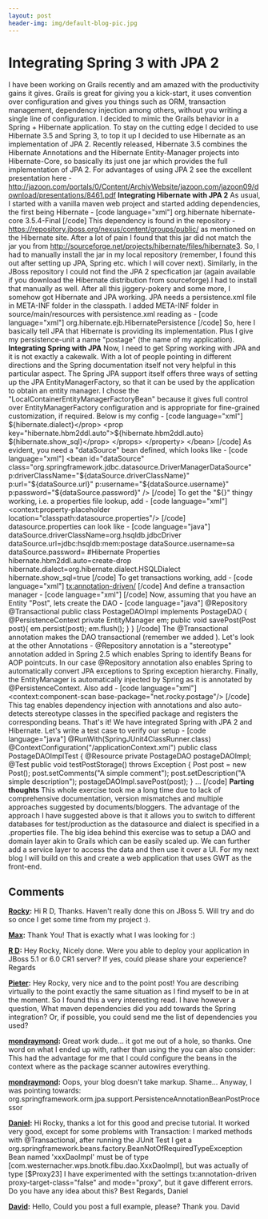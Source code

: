 ```yaml
---
layout: post
header-img: img/default-blog-pic.jpg
---
```


# Integrating Spring 3 with JPA 2

I have been working on Grails recently and am amazed with the productivity gains it gives. Grails is great for giving you a kick-start, it uses convention over configuration and gives you things such as ORM, transaction management, dependency injection among others, without you writing a single line of configuration. I decided to mimic the Grails behavior in a Spring + Hibernate application. To stay on the cutting edge I decided to use Hibernate 3.5 and Spring 3, to top it up I decided to use Hibernate as an implementation of JPA 2. Recently released, Hibernate 3.5 combines the Hibernate Annotations and the Hibernate Entity-Manager projects into Hibernate-Core, so basically its just one jar which provides the full implementation of JPA 2. For advantages of using JPA 2 see the excellent presentation here - <http://jazoon.com/portals/0/Content/ArchivWebsite/jazoon.com/jazoon09/download/presentations/8461.pdf> **Integrating Hibernate with JPA 2** As usual, I started with a vanilla maven web project and started adding dependencies, the first being Hibernate - [code language="xml"] <dependency> <groupId>org.hibernate</groupId> <artifactId>hibernate-core</artifactId> <version>3.5.4-Final</version> </dependency> [/code] This dependency is found in the repository - <https://repository.jboss.org/nexus/content/groups/public/> as mentioned on the Hibernate site. After a lot of pain I found that this jar did not match the jar you from <http://sourceforge.net/projects/hibernate/files/hibernate3>. So, I had to manually install the jar in my local repository (remember, I found this out after setting up JPA, Spring etc. which I will cover next). Similarly, in the JBoss repository I could not find the JPA 2 specfication jar (again available if you download the Hibernate distribution from sourceforge).I had to install that manually as well. After all this jiggery-pokery and some more, I somehow got Hibernate and JPA working. JPA needs a persistence.xml file in META-INF folder in the classpath. I added META-INF folder in source/main/resources with persistence.xml reading as - [code language="xml"] <persistence xmlns="http://java.sun.com/xml/ns/persistence" xmlns:xsi="http://www.w3.org/2001/XMLSchema-instance" xsi:schemaLocation="http://java.sun.com/xml/ns/persistence http://java.sun.com/xml/ns/persistence/persistence_2_0.xsd" version="2.0"> <persistence-unit name="postage" transaction-type="RESOURCE_LOCAL"> <provider>org.hibernate.ejb.HibernatePersistence</provider> </persistence-unit> </persistence> [/code] So, here I basically tell JPA that Hibernate is providing its implementation. Plus I give my persistence-unit a name "postage" (the name of my application). **Integrating Spring with JPA** Now, I need to get Spring working with JPA and it is not exactly a cakewalk. With a lot of people pointing in different directions and the Spring documentation itself not very helpful in this particular aspect. The Spring JPA support itself offers three ways of setting up the JPA EntityManagerFactory, so that it can be used by the application to obtain an entity manager. I chose the "LocalContainerEntityManagerFactoryBean" because it gives full control over EntityManagerFactory configuration and is appropriate for fine-grained customization, if required. Below is my config - [code language="xml"] <bean id="entityManagerFactory" class="org.springframework.orm.jpa.LocalContainerEntityManagerFactoryBean" p:dataSource-ref="dataSource"> <property name="jpaProperties"> <props> <prop key="hibernate.dialect">${hibernate.dialect}</prop> <prop key="hibernate.hbm2ddl.auto">${hibernate.hbm2ddl.auto}</prop> <prop key="hibernate.show_sql">${hibernate.show_sql}</prop> </props> </property> </bean> [/code] As evident, you need a "dataSource" bean defined, which looks like - [code language="xml"] <bean id="dataSource" class="org.springframework.jdbc.datasource.DriverManagerDataSource" p:driverClassName="${dataSource.driverClassName}" p:url="${dataSource.url}" p:username="${dataSource.username}" p:password="${dataSource.password}" /> [/code] To get the "${}" thingy working, i.e. a properties file lookup, add - [code language="xml"] <context:property-placeholder location="classpath:datasource.properties"/> [/code] datasource.properties can look like - [code language="java"] dataSource.driverClassName=org.hsqldb.jdbcDriver dataSource.url=jdbc:hsqldb:mem:postage dataSource.username=sa dataSource.password= #Hibernate Properties hibernate.hbm2ddl.auto=create-drop hibernate.dialect=org.hibernate.dialect.HSQLDialect hibernate.show_sql=true [/code] To get transactions working, add - [code language="xml"] <tx:annotation-driven/> [/code] And define a transaction manager - [code language="xml"] <bean id="transactionManager" class="org.springframework.orm.jpa.JpaTransactionManager" p:entityManagerFactory-ref="entityManagerFactory" /> [/code] Now, assuming that you have an Entity "Post", lets create the DAO - [code language="java"] @Repository @Transactional public class PostageDAOImpl implements PostageDAO { @PersistenceContext private EntityManager em; public void savePost(Post post){ em.persist(post); em.flush(); } } [/code] The @Transactional annotation makes the DAO transactional (remember we added ). Let's look at the other Annotations - @Repository annotation is a "stereotype" annotation added in Spring 2.5 which enables Spring to identify Beans for AOP pointcuts. In our case @Repository annotation also enables Spring to automatically convert JPA exceptions to Spring exception hierarchy. Finally, the EntityManager is automatically injected by Spring as it is annotated by @PersistenceContext. Also add - [code language="xml"] <context:component-scan base-package="net.rocky.postage"/> [/code] This tag enables dependency injection with annotations and also auto-detects stereotype classes in the specified package and registers the corresponding beans. That's it! We have integrated Spring with JPA 2 and Hibernate. Let's write a test case to verify our setup - [code language="java"] @RunWith(SpringJUnit4ClassRunner.class) @ContextConfiguration("/applicationContext.xml") public class PostageDAOImplTest { @Resource private PostageDAO postageDAOImpl; @Test public void testPostStorage() throws Exception { Post post = new Post(); post.setComments("A simple comment"); post.setDescription("A simple description"); postageDAOImpl.savePost(post); } ... [/code] **Parting thoughts** This whole exercise took me a long time due to lack of comprehensive documentation, version mismatches and multiple approaches suggested by documents/bloggers. The advantage of the approach I have suggested above is that it allows you to switch to different databases for test/production as the datasource and dialect is specified in a .properties file. The big idea behind this exercise was to setup a DAO and domain layer akin to Grails which can be easily scaled up. We can further add a service layer to access the data and then use it over a UI. For my next blog I will build on this and create a web application that uses GWT as the front-end.

## Comments

**[Rocky](#3603 "2010-12-15 00:22:46"):** Hi R D, Thanks. Haven't really done this on JBoss 5. Will try and do so once I get some time from my project :).

**[Max](#3243 "2010-11-16 03:46:05"):** Thank You! That is exactly what I was looking for :)

**[R D](#3459 "2010-12-09 23:50:27"):** Hey Rocky, Nicely done. Were you able to deploy your application in JBoss 5.1 or 6.0 CR1 server? If yes, could please share your experience? Regards

**[Pieter](#3020 "2010-10-12 13:29:00"):** Hey Rocky, very nice and to the point post! You are describing virtually to the point exactly the same situation as I find myself to be in at the moment. So I found this a very interesting read. I have however a question, What maven dependencies did you add towards the Spring integration? Or, if possible, you could send me the list of dependencies you used?

**[mondraymond](#5988 "2011-10-06 22:29:04"):** Great work dude... it got me out of a hole, so thanks. One word on what I ended up with, rather than using the you can also consider: This had the advantage for me that I could configure the beans in the context where as the package scanner autowires everything.

**[mondraymond](#5990 "2011-10-06 22:32:20"):** Oops, your blog doesn't take markup. Shame... Anyway, I was pointing towards: org.springframework.orm.jpa.support.PersistenceAnnotationBeanPostProcessor

**[Daniel](#5787 "2011-07-29 21:34:38"):** Hi Rocky, thanks a lot for this good and precise tutorial. It worked very good, except for some problems with Transaction: I marked methods with @Transactional, after running the JUnit Test I get a org.springframework.beans.factory.BeanNotOfRequiredTypeException Bean named 'xxxDaoImpl' must be of type [com.westernacher.wps.bnotk.fibu.dao.XxxDaoImpl], but was actually of type [$Proxy23] I have experimented with the settings tx:annotation-driven proxy-target-class="false" and mode="proxy", but it gave different errors. Do you have any idea about this? Best Regards, Daniel

**[David](#8633 "2012-04-30 17:49:44"):** Hello, Could you post a full example, please? Thank you. David

